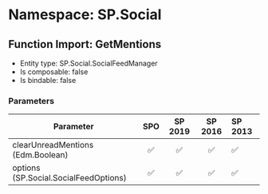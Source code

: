 # Namespace: SP.Social

## Function Import: GetMentions

- Entity type: SP.Social.SocialFeedManager
- Is composable: false
- Is bindable: false

### Parameters

Parameter | SPO | SP 2019 | SP 2016 | SP 2013
----------|:---:|:-------:|:-------:|:-------
clearUnreadMentions (Edm.Boolean) | ✅ | ✅ | ✅ | ✅
options (SP.Social.SocialFeedOptions) | ✅ | ✅ | ✅ | ✅